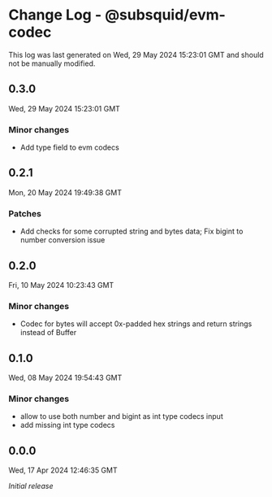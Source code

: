 # Change Log - @subsquid/evm-codec

This log was last generated on Wed, 29 May 2024 15:23:01 GMT and should not be manually modified.

## 0.3.0
Wed, 29 May 2024 15:23:01 GMT

### Minor changes

- Add type field to evm codecs

## 0.2.1
Mon, 20 May 2024 19:49:38 GMT

### Patches

- Add checks for some corrupted string and bytes data; Fix bigint to number conversion issue

## 0.2.0
Fri, 10 May 2024 10:23:43 GMT

### Minor changes

- Codec for bytes will accept 0x-padded hex strings and return strings instead of Buffer

## 0.1.0
Wed, 08 May 2024 19:54:43 GMT

### Minor changes

- allow to use both number and bigint as int type codecs input
- add missing int type codecs

## 0.0.0
Wed, 17 Apr 2024 12:46:35 GMT

_Initial release_

